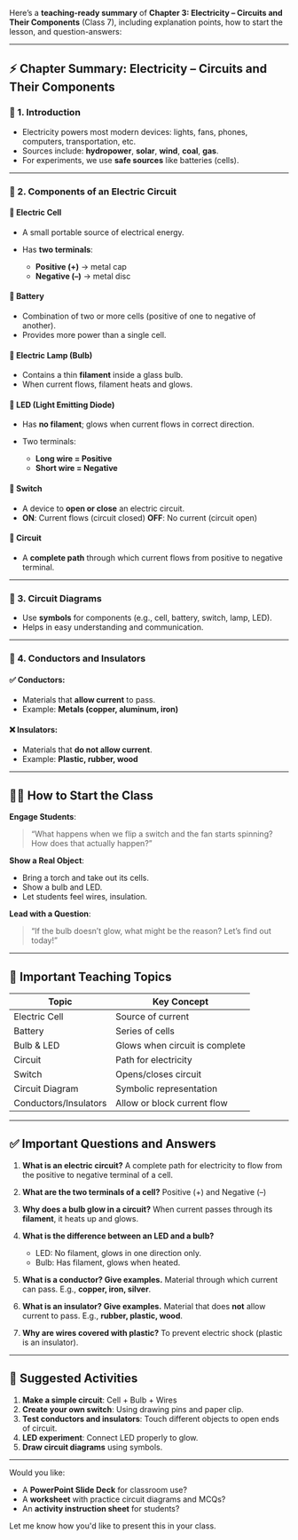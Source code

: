 Here’s a **teaching-ready summary** of **Chapter 3: Electricity – Circuits and Their Components** (Class 7), including explanation points, how to start the lesson, and question-answers:

---

## ⚡ **Chapter Summary: Electricity – Circuits and Their Components**

### 🔷 1. **Introduction**

* Electricity powers most modern devices: lights, fans, phones, computers, transportation, etc.
* Sources include: **hydropower**, **solar**, **wind**, **coal**, **gas**.
* For experiments, we use **safe sources** like batteries (cells).

---

### 🔷 2. **Components of an Electric Circuit**

#### 🔹 **Electric Cell**

* A small portable source of electrical energy.
* Has **two terminals**:

  * **Positive (+)** → metal cap
  * **Negative (–)** → metal disc

#### 🔹 **Battery**

* Combination of two or more cells (positive of one to negative of another).
* Provides more power than a single cell.

#### 🔹 **Electric Lamp (Bulb)**

* Contains a thin **filament** inside a glass bulb.
* When current flows, filament heats and glows.

#### 🔹 **LED (Light Emitting Diode)**

* Has **no filament**; glows when current flows in correct direction.
* Two terminals:

  * **Long wire = Positive**
  * **Short wire = Negative**

#### 🔹 **Switch**

* A device to **open or close** an electric circuit.
* **ON**: Current flows (circuit closed)
  **OFF**: No current (circuit open)

#### 🔹 **Circuit**

* A **complete path** through which current flows from positive to negative terminal.

---

### 🔷 3. **Circuit Diagrams**

* Use **symbols** for components (e.g., cell, battery, switch, lamp, LED).
* Helps in easy understanding and communication.

---

### 🔷 4. **Conductors and Insulators**

#### ✅ **Conductors**:

* Materials that **allow current** to pass.
* Example: **Metals (copper, aluminum, iron)**

#### ❌ **Insulators**:

* Materials that **do not allow current**.
* Example: **Plastic, rubber, wood**

---

## 👩‍🏫 How to Start the Class

**Engage Students**:

> “What happens when we flip a switch and the fan starts spinning? How does that actually happen?”

**Show a Real Object**:

* Bring a torch and take out its cells.
* Show a bulb and LED.
* Let students feel wires, insulation.

**Lead with a Question**:

> “If the bulb doesn’t glow, what might be the reason? Let’s find out today!”

---

## 📌 Important Teaching Topics

| Topic                 | Key Concept                    |
| --------------------- | ------------------------------ |
| Electric Cell         | Source of current              |
| Battery               | Series of cells                |
| Bulb & LED            | Glows when circuit is complete |
| Circuit               | Path for electricity           |
| Switch                | Opens/closes circuit           |
| Circuit Diagram       | Symbolic representation        |
| Conductors/Insulators | Allow or block current flow    |

---

## ✅ Important Questions and Answers

1. **What is an electric circuit?**
   A complete path for electricity to flow from the positive to negative terminal of a cell.

2. **What are the two terminals of a cell?**
   Positive (+) and Negative (–)

3. **Why does a bulb glow in a circuit?**
   When current passes through its **filament**, it heats up and glows.

4. **What is the difference between an LED and a bulb?**

   * LED: No filament, glows in one direction only.
   * Bulb: Has filament, glows when heated.

5. **What is a conductor? Give examples.**
   Material through which current can pass. E.g., **copper, iron, silver**.

6. **What is an insulator? Give examples.**
   Material that does **not** allow current to pass. E.g., **rubber, plastic, wood**.

7. **Why are wires covered with plastic?**
   To prevent electric shock (plastic is an insulator).

---

## 🔬 Suggested Activities

1. **Make a simple circuit**: Cell + Bulb + Wires
2. **Create your own switch**: Using drawing pins and paper clip.
3. **Test conductors and insulators**: Touch different objects to open ends of circuit.
4. **LED experiment**: Connect LED properly to glow.
5. **Draw circuit diagrams** using symbols.

---

Would you like:

* A **PowerPoint Slide Deck** for classroom use?
* A **worksheet** with practice circuit diagrams and MCQs?
* An **activity instruction sheet** for students?

Let me know how you'd like to present this in your class.
